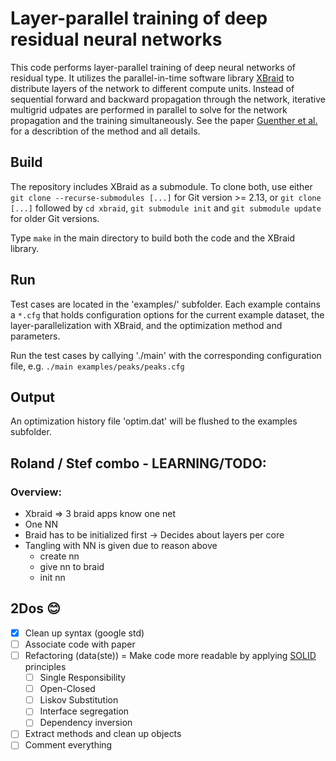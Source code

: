 # Layer-parallel training of deep residual neural networks 
This code performs layer-parallel training of deep neural networks of residual type. It utilizes the parallel-in-time software library [XBraid](https://github.com/XBraid/xbraid) to distribute layers of the network to different compute units. Instead of sequential forward and backward propagation through the network, iterative multigrid udpates are performed in parallel to solve for the network propagation and the training simultaneously. See the paper [Guenther et al.](https://arxiv.org/pdf/1812.04352.pdf) for a describtion of the method and all details.

## Build
The repository includes XBraid as a submodule. To clone both, use either `git clone --recurse-submodules [...]` for Git version >= 2.13, or `git clone [...]` followed by `cd xbraid`, `git submodule init` and `git submodule update` for older Git versions. 

Type `make` in the main directory to build both the code and the XBraid library. 

## Run
Test cases are located in the 'examples/' subfolder. Each example contains a `*.cfg` that holds configuration options for the current example dataset, the layer-parallelization with XBraid, and the optimization method and parameters. 

Run the test cases by callying './main' with the corresponding configuration file, e.g. `./main examples/peaks/peaks.cfg`

## Output
An optimization history file 'optim.dat' will be flushed to the examples subfolder. 

## Roland / Stef combo - LEARNING/TODO:

### Overview:
* Xbraid => 3 braid apps know one net
* One NN
* Braid has to be initialized first -> Decides about layers per core
* Tangling with NN is given due to reason above
    - create nn
    - give nn to braid
    - init nn

## 2Dos 😊
* [X] Clean up syntax (google std)
* [ ] Associate code with paper
* [ ] Refactoring (data(ste)) = Make code more readable by applying [SOLID](https://en.wikipedia.org/wiki/SOLID) principles
  - [ ] Single Responsibility
  - [ ] Open-Closed
  - [ ] Liskov Substitution
  - [ ] Interface segregation
  - [ ] Dependency inversion
* [ ] Extract methods and clean up objects
* [ ] Comment everything
